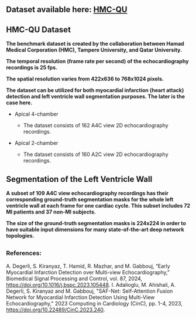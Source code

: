 ## Dataset available here: [HMC-QU](https://www.kaggle.com/datasets/aysendegerli/hmcqu-dataset?select=LV+Ground-truth+Segmentation+Masks)

##  HMC-QU Dataset

**The benchmark dataset is created by the collaboration between Hamad Medical Corporation (HMC), Tampere University, and Qatar University.**

**The temporal resolution (frame rate per second) of the echocardiography recordings is 25 fps.**

**The spatial resolution varies from 422x636 to 768x1024 pixels.**

**The dataset can be utilized for both myocardial infarction (heart attack) detection and left ventricle wall segmentation purposes. The later is the case here.**

  - Apical 4-chamber

      - The dataset consists of 162 A4C view 2D echocardiography recordings.

  - Apical 2-chamber

      - The dataset consists of 160 A2C view 2D echocardiography recordings.

##  

## Segmentation of the Left Ventricle Wall 

**A subset of 109 A4C view echocardiography recordings has their corresponding ground-truth segmentation masks for the whole left ventricle wall at each frame for one cardiac cycle. This subset includes 72 MI patients and 37 non-MI subjects.**

**The size of the ground-truth segmentation masks is 224x224 in order to have suitable input dimensions for many state-of-the-art deep network topologies.**

##  

### References:
A. Degerli, S. Kiranyaz, T. Hamid, R. Mazhar, and M. Gabbouj, “Early Myocardial Infarction Detection over Multi-view Echocardiography,” Biomedical Signal Processing and Control, vol. 87, 2024, https://doi.org/10.1016/j.bspc.2023.105448.
I. Adalioglu, M. Ahishali, A. Degerli, S. Kiranyaz and M. Gabbouj, "SAF-Net: Self-Attention Fusion Network for Myocardial Infarction Detection Using Multi-View Echocardiography," 2023 Computing in Cardiology (CinC), pp. 1-4, 2023, https://doi.org/10.22489/CinC.2023.240.
